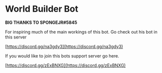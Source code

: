# World Builder Bot

**BIG THANKS TO SPONGEJR#5845** 

For inspiring much of the main workings of this bot. Go check out his bot in this server

[https://discord.gg/na3gdy3](https://discord.gg/na3gdy3)

If you would like to join this bots support server go here.

[https://discord.gg/zExBNXG](https://discord.gg/zExBNXG)